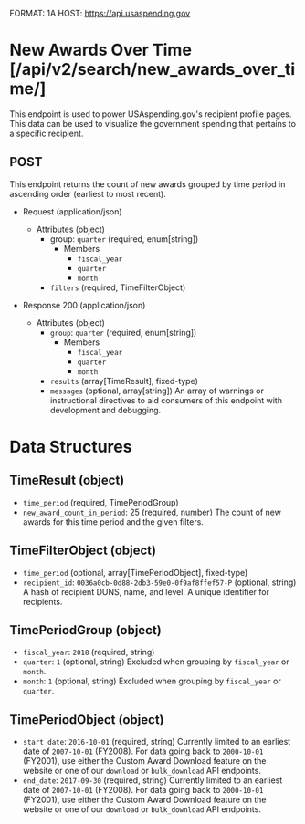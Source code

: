 FORMAT: 1A
HOST: https://api.usaspending.gov


# New Awards Over Time [/api/v2/search/new_awards_over_time/]

This endpoint is used to power USAspending.gov's recipient profile pages. This data can be used to visualize the government spending that pertains to a specific recipient.

## POST

This endpoint returns the count of new awards grouped by time period in ascending order (earliest to most recent).

+ Request (application/json)
    + Attributes (object)
        + group: `quarter` (required, enum[string])
            + Members
                + `fiscal_year`
                + `quarter`
                + `month`
        + `filters` (required, TimeFilterObject)

+ Response 200 (application/json)
    + Attributes (object)
        + `group`: `quarter` (required, enum[string])
           + Members
                + `fiscal_year`
                + `quarter`
                + `month`
        + `results` (array[TimeResult], fixed-type)
        + `messages` (optional, array[string])
            An array of warnings or instructional directives to aid consumers of this endpoint with development and debugging.

# Data Structures

## TimeResult (object)
+ `time_period` (required, TimePeriodGroup)
+ `new_award_count_in_period`: 25 (required, number)
    The count of new awards for this time period and the given filters.

## TimeFilterObject (object)
+ `time_period` (optional, array[TimePeriodObject], fixed-type)
+ `recipient_id`: `0036a0cb-0d88-2db3-59e0-0f9af8ffef57-P` (optional, string)
    A hash of recipient DUNS, name, and level. A unique identifier for recipients.

## TimePeriodGroup (object)
+ `fiscal_year`: `2018` (required, string)
+ `quarter`: `1` (optional, string)
    Excluded when grouping by `fiscal_year` or `month`.
+ `month`: `1` (optional, string)
    Excluded when grouping by `fiscal_year` or `quarter`.

## TimePeriodObject (object)
+ `start_date`: `2016-10-01` (required, string)
    Currently limited to an earliest date of `2007-10-01` (FY2008).  For data going back to `2000-10-01` (FY2001), use either the Custom Award Download
    feature on the website or one of our `download` or `bulk_download` API endpoints.
+ `end_date`: `2017-09-30` (required, string)
    Currently limited to an earliest date of `2007-10-01` (FY2008).  For data going back to `2000-10-01` (FY2001), use either the Custom Award Download
    feature on the website or one of our `download` or `bulk_download` API endpoints.
